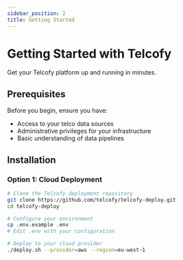 ```yaml
---
sidebar_position: 2
title: Getting Started
---
```


# Getting Started with Telcofy

Get your Telcofy platform up and running in minutes.

## Prerequisites

Before you begin, ensure you have:

- Access to your telco data sources
- Administrative privileges for your infrastructure
- Basic understanding of data pipelines

## Installation

### Option 1: Cloud Deployment

```bash
# Clone the Telcofy deployment repository
git clone https://github.com/telcofy/telcofy-deploy.git
cd telcofy-deploy

# Configure your environment
cp .env.example .env
# Edit .env with your configuration

# Deploy to your cloud provider
./deploy.sh --provider=aws --region=eu-west-1